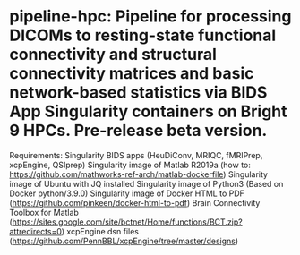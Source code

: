 # pipeline-hpc: Pipeline for processing DICOMs to resting-state functional connectivity and structural connectivity matrices and basic network-based statistics via BIDS App Singularity containers on Bright 9 HPCs. Pre-release beta version.

Requirements: Singularity BIDS apps (HeuDiConv, MRIQC, fMRIPrep, xcpEngine, QSIprep) Singularity image of Matlab R2019a (how to: https://github.com/mathworks-ref-arch/matlab-dockerfile) Singularity image of Ubuntu with JQ installed Singularity image of Python3 (Based on Docker python/3.9.0) Singularity image of Docker HTML to PDF (https://github.com/pinkeen/docker-html-to-pdf) Brain Connectivity Toolbox for Matlab (https://sites.google.com/site/bctnet/Home/functions/BCT.zip?attredirects=0) xcpEngine dsn files (https://github.com/PennBBL/xcpEngine/tree/master/designs)
